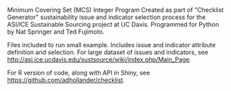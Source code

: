 Minimum Covering Set (MCS) Integer Program
Created as part of "Checklist Generator" sustainability issue and indicator selection process for the ASI/ICE Sustainable Sourcing project at UC Davis.
Programmed for Python by Nat Springer and Ted Fujimoto.

Files included to run small example.  Includes issue and indicator attribute definition and selection.
For large dataset of issues and indicators, see http://asi.ice.ucdavis.edu/sustsource/wiki/index.php/Main_Page.

For R version of code, along with API in Shiny, see https://github.com/adhollander/checklist.
